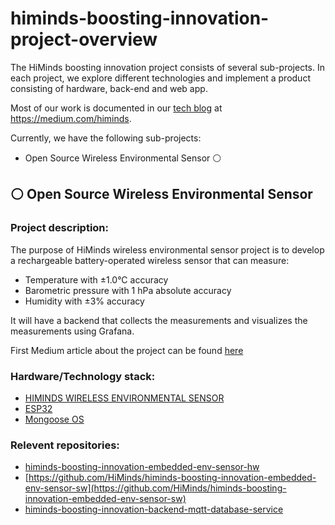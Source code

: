 # himinds-boosting-innovation-project-overview

The HiMinds boosting innovation project consists of several sub-projects. In each project, we explore different technologies and implement a product consisting of hardware, back-end and web app.

Most of our work is documented in our [tech blog](https://medium.com/himinds) at https://medium.com/himinds.

Currently, we have the following sub-projects:

* Open Source Wireless Environmental Sensor :white_circle:

## :white_circle: Open Source Wireless Environmental Sensor

### Project description:
The purpose of HiMinds wireless environmental sensor project is to develop a rechargeable battery-operated wireless sensor that can measure:
* Temperature with ±1.0°C accuracy
* Barometric pressure with 1 hPa absolute accuracy
* Humidity with ±3% accuracy

It will have a backend that collects the measurements and visualizes the measurements using Grafana.

First Medium article about the project can be found [here](https://medium.com/himinds/open-source-wireless-environmental-sensor-part-1-requirements-8598c5b5f503)

### Hardware/Technology stack:
* [HIMINDS WIRELESS ENVIRONMENTAL SENSOR](https://certification.oshwa.org/se000001.html)
* [ESP32](https://www.espressif.com/en/products/hardware/socs)
* [Mongoose OS](https://mongoose-os.com/)

### Relevent repositories:

* [himinds-boosting-innovation-embedded-env-sensor-hw](https://github.com/HiMinds/himinds-boosting-innovation-embedded-env-sensor-hw)
* [https://github.com/HiMinds/himinds-boosting-innovation-embedded-env-sensor-sw](https://github.com/HiMinds/himinds-boosting-innovation-embedded-env-sensor-sw)
* [himinds-boosting-innovation-backend-mqtt-database-service](https://github.com/HiMinds/himinds-boosting-innovation-backend-mqtt-database-service)



